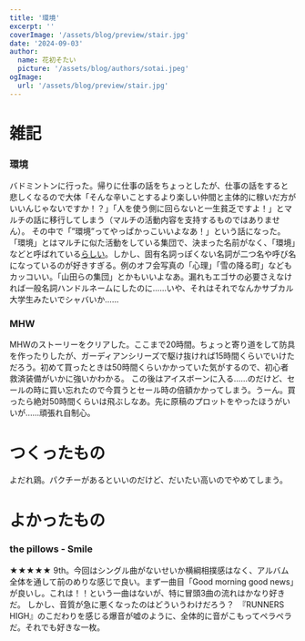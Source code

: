 ```yaml
---
title: '環境'
excerpt: ''
coverImage: '/assets/blog/preview/stair.jpg'
date: '2024-09-03'
author:
  name: 花初そたい
  picture: '/assets/blog/authors/sotai.jpeg'
ogImage:
  url: '/assets/blog/preview/stair.jpg'
---
```

# 雑記
### 環境
バドミントンに行った。帰りに仕事の話をちょっとしたが、仕事の話をすると悲しくなるので大体「そんな辛いことするより楽しい仲間と主体的に稼いだ方がいいんじゃないですか！？」「人を使う側に回らないと一生貧乏ですよ！」とマルチの話に移行してしまう（マルチの活動内容を支持するものではありません）。
その中で「”環境”ってやっぱかっこいいよなあ！」という話になった。「環境」とはマルチに似た活動をしている集団で、決まった名前がなく、「環境」などと呼ばれている[らしい](https://www.ktv.jp/news/tsuiseki/220512-1/)。しかし、固有名詞っぽくない名詞が二つ名や呼び名になっているのが好きすぎる。例のオフ会写真の「心理」「雪の降る町」などもカッコいい。「山田らの集団」とかもいいよなあ。漏れもエゴサの必要さえなければ一般名詞ハンドルネームにしたのに……いや、それはそれでなんかサブカル大学生みたいでシャバいか……

### MHW
MHWのストーリーをクリアした。ここまで20時間。ちょっと寄り道をして防具を作ったりしたが、ガーディアンシリーズで駆け抜ければ15時間くらいでいけただろう。初めて買ったときは50時間くらいかかっていた気がするので、初心者救済装備がいかに強いかわかる。
この後はアイスボーンに入る……のだけど、セールの時に買い忘れたので今買うとセール時の倍額かかってしまう。うーん。買ったら絶対50時間くらいは飛ぶしなあ。先に原稿のプロットをやったほうがいいが……頑張れ自制心。

# つくったもの
よだれ鶏。パクチーがあるといいのだけど、だいたい高いのでやめてしまう。

# よかったもの
### the pillows - Smile
★★★★★
9th。今回はシングル曲がないせいか横綱相撲感はなく、アルバム全体を通して前のめりな感じで良い。まず一曲目「Good morning good news」が良いし。これは！！という一曲はないが、特に冒頭3曲の流れはかなり好きだ。
しかし、音質が急に悪くなったのはどういうわけだろう？　『RUNNERS HIGH』のこだわりを感じる爆音が嘘のように、全体的に音がこもってペラペラだ。それでも好きな一枚。